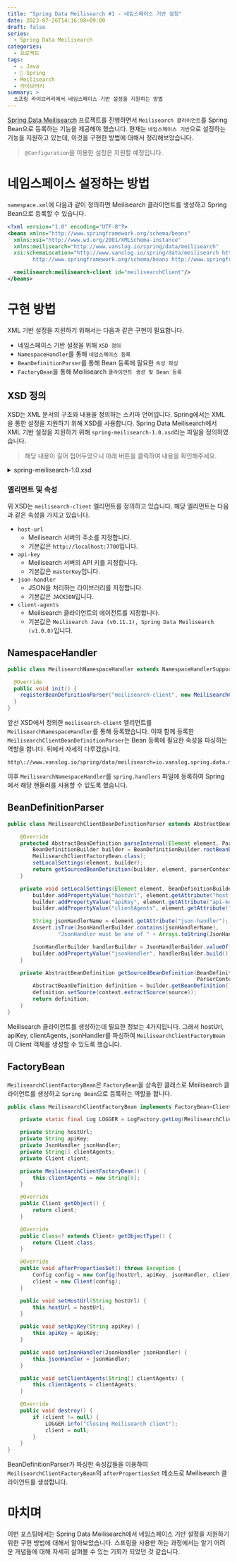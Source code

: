 ```yaml
---
title: "Spring Data Meilisearch #1 - 네임스페이스 기반 설정"
date: 2023-07-26T14:16:08+09:00
draft: false
series: 
  - Spring Data Meilisearch
categories: 
  - 프로젝트
tags:
  - ☕️ Java
  - 🍃 Spring
  - Meilisearch
  - 라이브러리
summary: >
  스프링 라이브러리에서 네임스페이스 기반 설정을 지원하는 방법
---
```


[Spring Data Meilisearch](https://github.com/junghoon-vans/spring-data-meilisearch) 프로젝트를 진행하면서 `Meilisearch 클라이언트`를 Spring Bean으로 등록하는 기능을 제공해야 했습니다. 현재는 `네임스페이스 기반`으로 설정하는 기능을 지원하고 있는데, 이것을 구현한 방법에 대해서 정리해보았습니다.

> `@Configuration`을 이용한 설정은 지원할 예정입니다.

# 네임스페이스 설정하는 방법

`namespace.xml`에 다음과 같이 정의하면 Meilisearch 클라이언트를 생성하고 Spring Bean으로 등록할 수 있습니다.

```xml
<?xml version="1.0" encoding="UTF-8"?>
<beans xmlns="http://www.springframework.org/schema/beans"
  xmlns:xsi="http://www.w3.org/2001/XMLSchema-instance"
  xmlns:meilisearch="http://www.vanslog.io/spring/data/meilisearch"
  xsi:schemaLocation="http://www.vanslog.io/spring/data/meilisearch http://www.vanslog.io/spring/data/meilisearch/spring-meilisearch-1.0.xsd
		http://www.springframework.org/schema/beans http://www.springframework.org/schema/beans/spring-beans.xsd">

  <meilisearch:meilisearch-client id="meilisearchClient"/>
</beans>
```

# 구현 방법

XML 기반 설정을 지원하기 위해서는 다음과 같은 구현이 필요합니다.

- 네임스페이스 기반 설정을 위해 `XSD 정의`
- `NamespaceHandler`를 통해 `네임스페이스 등록`
- `BeanDefinitionParser`를 통해 Bean 등록에 필요한 `속성 파싱`
- `FactoryBean`을 통해 Meilisearch `클라이언트 생성 및 Bean 등록`

## XSD 정의

XSD는 XML 문서의 구조와 내용을 정의하는 스키마 언어입니다. Spring에서는 XML을 통한 설정을 지원하기 위해 XSD를 사용합니다. Spring Data Meilisearch에서 XML 기반 설정을 지원하기 위해 `spring-meilisearch-1.0.xsd`라는 파일을 정의하였습니다.

> 해당 내용이 길어 접어두었으니 아래 버튼을 클릭하여 내용을 확인해주세요.
<details><summary>spring-meilisearch-1.0.xsd</summary>

```xml
<?xml version="1.0" encoding="UTF-8"?>
<xsd:schema xmlns="http://www.vanslog.io/spring/data/meilisearch"
  xmlns:xsd="http://www.w3.org/2001/XMLSchema"
  xmlns:beans="http://www.springframework.org/schema/beans"
  xmlns:tool="http://www.springframework.org/schema/tool"
  targetNamespace="http://www.vanslog.io/spring/data/meilisearch"
  elementFormDefault="qualified" attributeFormDefault="unqualified">

    <xsd:import namespace="http://www.springframework.org/schema/beans"/>
    <xsd:import namespace="http://www.springframework.org/schema/tool"/>

    <xsd:element name="meilisearch-client">
        <xsd:annotation>
            <xsd:documentation/>
            <xsd:appinfo>
                <tool:assignable-to type="com.meilisearch.sdk.Client"/>
            </xsd:appinfo>
        </xsd:annotation>
        <xsd:complexType>
            <xsd:complexContent>
                <xsd:extension base="beans:identifiedType">
                    <xsd:attribute name="host-url" type="xsd:string" default="http://localhost:7700">
                        <xsd:annotation>
                            <xsd:documentation>
                                <![CDATA[The host address of the Meilisearch server. The default is http://localhost:7700.]]>
                            </xsd:documentation>
                        </xsd:annotation>
                    </xsd:attribute>
                    <xsd:attribute name="api-key" type="xsd:string" default="masterKey">
                        <xsd:annotation>
                            <xsd:documentation>
                                <![CDATA[The API key of the Meilisearch server.]]>
                            </xsd:documentation>
                        </xsd:annotation>
                    </xsd:attribute>
                    <xsd:attribute name="json-handler" default="JACKSON">
                        <xsd:annotation>
                            <xsd:documentation>
                                <![CDATA[The enum value of java: io.vanslog.spring.data.meilisearch.config.JsonHandlerBuilder. The default is JACKSON.]]>
                            </xsd:documentation>
                        </xsd:annotation>
                        <xsd:simpleType>
                            <xsd:restriction base="xsd:string">
                                <xsd:enumeration value="GSON">
                                    <xsd:annotation>
                                        <xsd:documentation>
                                            <![CDATA[Use GSON as the JSON handler.]]>
                                        </xsd:documentation>
                                    </xsd:annotation>
                                </xsd:enumeration>
                                <xsd:enumeration value="JACKSON">
                                    <xsd:annotation>
                                        <xsd:documentation>
                                            <![CDATA[Use JACKSON as the JSON handler.]]>
                                        </xsd:documentation>
                                    </xsd:annotation>
                                </xsd:enumeration>
                            </xsd:restriction>
                        </xsd:simpleType>
                    </xsd:attribute>
                    <xsd:attribute name="client-agents" type="xsd:string" default="Meilisearch Java (v0.11.1), Spring Data Meilisearch (v1.0.0)">
                        <xsd:annotation>
                            <xsd:documentation>
                                <![CDATA[The comma delimited string array of client agents. The default is package name and version.]]>
                            </xsd:documentation>
                        </xsd:annotation>
                    </xsd:attribute>
                </xsd:extension>
            </xsd:complexContent>
        </xsd:complexType>
    </xsd:element>

</xsd:schema>
```
</details>

### 엘리먼트 및 속성

위 XSD는 `meilisearch-client` 엘리먼트를 정의하고 있습니다. 해당 엘리먼트는 다음과 같은 속성을 가지고 있습니다.

- `host-url`
  - Meilisearch 서버의 주소를 지정합니다.
  - 기본값은 `http://localhost:7700`입니다.
- `api-key`
  - Meilisearch 서버의 API 키를 지정합니다.
  - 기본값은 `masterKey`입니다.
- `json-handler`
  - JSON을 처리하는 라이브러리를 지정합니다.
  - 기본값은 `JACKSON`입니다.
- `client-agents`
  - Meilisearch 클라이언트의 에이전트를 지정합니다.
  - 기본값은 `Meilisearch Java (v0.11.1), Spring Data Meilisearch (v1.0.0)`입니다.

## NamespaceHandler

```java
public class MeilisearchNamespaceHandler extends NamespaceHandlerSupport {

  @Override
  public void init() {
    registerBeanDefinitionParser("meilisearch-client", new MeilisearchClientBeanDefinitionParser());
  }
}
```

앞선 XSD에서 정의한 `meilisearch-client` 엘리먼트를 `MeilisearchNamespaceHandler`를 통해 등록했습니다. 이때 함께 등록한 `MeilisearchClientBeanDefinitionParser`는 Bean 등록에 필요한 속성을 파싱하는 역할을 합니다. 뒤에서 자세히 다루겠습니다.

```properties
http\://www.vanslog.io/spring/data/meilisearch=io.vanslog.spring.data.meilisearch.config.MeilisearchNamespaceHandler
```

이후 `MeilisearchNamespaceHandler`를 `spring.handlers` 파일에 등록하여 Spring에서 해당 핸들러를 사용할 수 있도록 했습니다.

## BeanDefinitionParser

```java
public class MeilisearchClientBeanDefinitionParser extends AbstractBeanDefinitionParser {

	@Override
	protected AbstractBeanDefinition parseInternal(Element element, ParserContext parserContext) {
		BeanDefinitionBuilder builder = BeanDefinitionBuilder.rootBeanDefinition(
        MeilisearchClientFactoryBean.class);
		setLocalSettings(element, builder);
		return getSourcedBeanDefinition(builder, element, parserContext);
	}

	private void setLocalSettings(Element element, BeanDefinitionBuilder builder) {
		builder.addPropertyValue("hostUrl", element.getAttribute("host-url"));
		builder.addPropertyValue("apiKey", element.getAttribute("api-key"));
		builder.addPropertyValue("clientAgents", element.getAttribute("client-agents"));

		String jsonHandlerName = element.getAttribute("json-handler");
		Assert.isTrue(JsonHandlerBuilder.contains(jsonHandlerName),
				"JsonHandler must be one of " + Arrays.toString(JsonHandlerBuilder.values()));

		JsonHandlerBuilder handlerBuilder = JsonHandlerBuilder.valueOf(jsonHandlerName.toUpperCase());
		builder.addPropertyValue("jsonHandler", handlerBuilder.build());
	}

	private AbstractBeanDefinition getSourcedBeanDefinition(BeanDefinitionBuilder builder, Element source,
															ParserContext context) {
		AbstractBeanDefinition definition = builder.getBeanDefinition();
		definition.setSource(context.extractSource(source));
		return definition;
	}
}
```

Meilisearch 클라이언트를 생성하는데 필요한 정보는 4가지입니다. 그래서 hostUrl, apiKey, clientAgents, jsonHandler를 파싱하여 `MeilisearchClientFactoryBean`이 Client 객체를 생성할 수 있도록 했습니다.

## FactoryBean

`MeilisearchClientFactoryBean`은 `FactoryBean`을 상속한 클래스로 Meilisearch 클라이언트를 생성하고 `Spring Bean`으로 등록하는 역할을 합니다.

```java
public class MeilisearchClientFactoryBean implements FactoryBean<Client>, InitializingBean, DisposableBean {

	private static final Log LOGGER = LogFactory.getLog(MeilisearchClientFactoryBean.class);

	private String hostUrl;
	private String apiKey;
	private JsonHandler jsonHandler;
	private String[] clientAgents;
	private Client client;

	private MeilisearchClientFactoryBean() {
		this.clientAgents = new String[0];
	}

	@Override
	public Client getObject() {
		return client;
	}

	@Override
	public Class<? extends Client> getObjectType() {
		return Client.class;
	}

	@Override
	public void afterPropertiesSet() throws Exception {
		Config config = new Config(hostUrl, apiKey, jsonHandler, clientAgents);
		client = new Client(config);
	}

	public void setHostUrl(String hostUrl) {
		this.hostUrl = hostUrl;
	}

	public void setApiKey(String apiKey) {
		this.apiKey = apiKey;
	}

	public void setJsonHandler(JsonHandler jsonHandler) {
		this.jsonHandler = jsonHandler;
	}

	public void setClientAgents(String[] clientAgents) {
		this.clientAgents = clientAgents;
	}

	@Override
	public void destroy() {
		if (client != null) {
			LOGGER.info("Closing Meilisearch client");
			client = null;
		}
	}
}
```

BeanDefinitionParser가 파싱한 속성값들을 이용하여 `MeilisearchClientFactoryBean`의 `afterPropertiesSet` 메소드로 Meilisearch 클라이언트를 생성합니다.

# 마치며

이번 포스팅에서는 Spring Data Meilisearch에서 네임스페이스 기반 설정을 지원하기 위한 구현 방법에 대해서 알아보았습니다. 스프링을 사용만 하는 과정에서는 알기 어려운 개념들에 대해 자세히 살펴볼 수 있는 기회가 되었던 것 같습니다.
